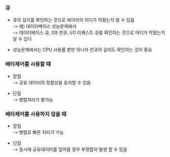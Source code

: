 ### 큐
- 큐의 길이를 확인하는 것으로 레이어의 어디가 막혔는지 알 수 있음  
-> 예) 데이터베이스 성능문제에서  
-> 데이터베이스 큐, OS 런큐, I/O 리퀘스트 큐를 확인하는 것으로 어디가 막혔는지 알 수 있다

- 성능문제에서는 CPU 사용률 뿐만 아니라 런큐의 길이도 확인하는 것이 중요

### 배타제어를 사용할 때
- 장점   
-> 공유 데이터의 정합성을 유지할 수 있음

- 단점  
-> 병렬처리가 불가능

### 배타제어를 사용하지 않을 때 
- 장점   
-> 병렬로 빠른 처리가 가능

- 단점  
-> 동시에 공유데이터를 덮어쓸 경우 부정합이 발생 할 수 있음